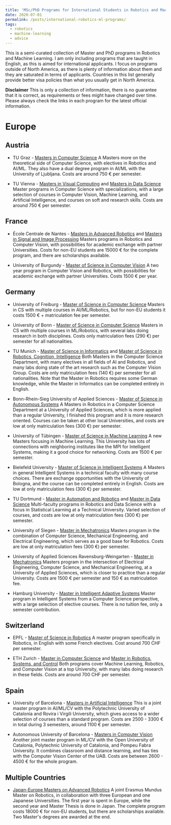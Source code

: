 ```yaml
---
title: 'MSc/PhD Programs for International Students in Robotics and Machine Learning'
date: 2020-07-01
permalink: /posts/international-robotics-ml-programs/
tags:
  - robotics
  - machine-learning
  - advice
---
```


This is a semi-curated collection of Master and PhD programs in Robotics and Machine Learning. I am only including programs that are taught in English, as this is aimed for international applicants. I  focus on programs outside of North America, as there is plenty of information about them and they are saturated in terms of applicants. Countries in this list generally provide better visa policies than what you usually get in North America.

**Disclaimer** This is only a collection of information, there is no guarantee that it is correct, as requirements or fees might have changed over time. Please always check the links in each program for the latest official information.

# Europe

## Austria
  * TU Graz - [Masters in Computer Science](https://www.tugraz.at/en/studying-and-teaching/degree-and-certificate-programmes/masters-degree-programmes/computer-science/) A Masters more on the theoretical side of Computer Science, with electives in Robotics and AI/ML. They also have a dual degree program in AI/ML with the University of Ljubljana. Costs are around 750 € per semester.

  * TU Vienna - [Masters in Visual Computing](https://www.tuwien.at/en/studies/studies/master-programmes/computer-science/) and [Masters in Data Science](https://tiss.tuwien.ac.at/curriculum/public/curriculum.xhtml?locale=en&windowId=034&key=67853) Master programs in Computer Science with specializations, with a large selection of courses in Computer Vision, Machine Learning, and Artificial Intelligence, and courses on soft and research skills. Costs are around 750 € per semester.

## France

  * École Centrale de Nantes - [Masters in Advanced Robotics](https://www.ec-nantes.fr/study/masters/advanced-robotics-coro-imaro) and [Masters in Signal and Image Processing](https://www.ec-nantes.fr/study/masters/signal-and-image-processing-coro-sip) Masters programs in Robotics and Computer Vision, with possibilities for academic exchange with partner Universities. Costs for non-EU students are 15000 € for the complete program, and there are scholarships available.

  * University of Burgundy - [Master of Science in Computer Vision](https://www.vibot.org/msc-in-computer-vision.html) A two year program in Computer Vision and Robotics, with possibilities for academic exchange with partner Universities. Costs 1500 € per year.

## Germany

  * University of Freiburg - [Master of Science in Computer Science](https://www.tf.uni-freiburg.de/en/study-programs/computer-science/m-sc-computer-science)
    Masters in CS with multiple courses in AI/ML/Robotics, but for non-EU students it costs 1500 € + matriculation fee per semester.

  * University of Bonn - [Master of Science in Computer Science](https://www.informatik.uni-bonn.de/en/for-students/master-of-science-in-computer-science) 
    Masters in CS with multiple courses in ML/Robotics, with several labs doing research in both disciplines. Costs only matriculation fees (290 €) per semester for all nationalities.

  * TU Munich - [Master of Science in Informatics](https://www.in.tum.de/en/for-prospective-students/masters-programs/informatics/) and [Master of Science in Robotics, Cognition, Intelligence](https://www.in.tum.de/en/for-prospective-students/masters-programs/robotics-cognition-intelligence-msc/) Both Masters in the Computer Science Department, with many electives in all fields of AI and Robotics, and many labs doing state of the art research such as the Computer Vision Group. Costs are only matriculation fees (140 €) per semester for all nationalities. Note that the Master in Robotics requires some German knowledge, while the Master in Informatics can be completed entirely in English.

  * Bonn-Rhein-Sieg University of Applied Sciences - [Master of Science in Autonomous Systems](https://www.h-brs.de/en/inf/study/master/autonomous-systems) A Masters in Robotics in a Computer Science Department at a University of Applied Sciences, which is more applied than a regular University, I finished this program and it is more research oriented. Courses can be taken at other local Universities, and costs are low at only matriculation fees (300 €) per semester.

  * University of Tübingen - [Master of Science in Machine Learning](https://uni-tuebingen.de/en/faculties/faculty-of-science/departments/computer-science/studies/studies-programs/machine-learning/) A new Masters focusing in Machine Learning. This University has lots of connections with neighboring institutes like the MPI for Intelligent Systems, making it a good choice for networking. Costs are 1500 € per semester.

  *  Bielefeld University - [Master of Science in Intelligent Systems](https://www.uni-bielefeld.de/(en)/technische-fakultaet/studiengaenge/MA_Intelligente_Systeme/) A Masters in general Intelligent Systems in a technical faculty with many course choices. There are exchange opportunities with the University of Bologna, and the course can be completed entirely in English. Costs are low at only matriculation fees (300 €) per semester.

  * TU Dortmund - [Master in Automation and Robotics](http://www.e-technik.tu-dortmund.de/cms1/de/Lehre_Studium/Studienangebot/Master_A_R/Master_A_R_en/) and [Master in Data Science](https://www.statistik.tu-dortmund.de/2637.html) Multi-faculty programs in Robotics and Data Science with a focus in Statistical Learning at a Technical University. Varied selection of courses, and costs are low at only matriculation fees (300 €) per semester.

  * University of Siegen - [Master in Mechatronics](https://www.eti.uni-siegen.de/rst/mechatronics/) Masters program in the combination of Computer Science, Mechanical Engineering, and Electrical Engineering, which serves as a good base for Robotics. Costs are low at only matriculation fees (300 €) per semester.

  * University of Applied Sciences Ravensburg-Weingarten - [Master in Mechatronics](https://www.hs-weingarten.de/en/web/masterstudiengang-mechatronics) Masters program in the intersection of Electrical Engineering, Computer Science, and Mechanical Engineering, at a University of Applied Sciences, which is closer to practice than a regular University. Costs are 1500 € per semester and 150 € as matriculation fee.

  * Hamburg University - [Master in Intelligent Adaptive Systems](https://www.master-intelligent-adaptive-systems.com/) Master program in Intelligent Systems from a Computer Science perspective, with a large selection of elective courses. There is no tuition fee, only a semester contribution.

## Switzerland

  * EPFL - [Master of Science in Robotics](https://www.epfl.ch/education/master/programs/robotics/) A master program specifically in Robotics, in English with some French electives. Cost around 700 CHF per semester.

  * ETH Zurich - [Master in Computer Science](https://inf.ethz.ch/studies/master/master-cs-2020.html) and [Master in Robotics, Systems, and Control](https://inf.ethz.ch/studies/master/master-rsc.html) Both programs cover Machine Learning, Robotics, and Computer Vision at a top University, with many labs doing research in these fields. Costs are around 700 CHF per semester.

## Spain

  * University of Barcelona - [Masters in Artificial Intelligence](https://www.fib.upc.edu/en/studies/masters/master-artificial-intelligence) This is a joint master program in AI/ML/CV with the Polytechnic University of Catalonia and Rovira i Virgili University, which gives access to a wider selection of courses than a standard program. Costs are 2500 - 3300 € in total during 3 semesters, around 1100 € per semester.

  * Autonomous University of Barcelona - [Masters in Computer Vision](https://pagines.uab.cat/mcv/) Another joint master program in ML/CV with the Open University of Catalonia, Polytechnic University of Catalonia, and Pompeu Fabra University. It combines classroom and distance learning, and has ties with the Computer Vision Center of the UAB. Costs are between 2600 - 4500 € for the whole program.

## Multiple Countries

  * [Japan-Europe Masters on Advanced Robotics](https://jemaro.ec-nantes.fr/) A joint Erasmus Mundus Master on Robotics, in collaboration with three European and one Japanese Universities. The first year is spent in Europe, while the second year and Master Thesis is done in Japan. The complete program costs 18000 € for non-EU students, but there are scholarships available. Two Master's degrees are awarded at the end.
